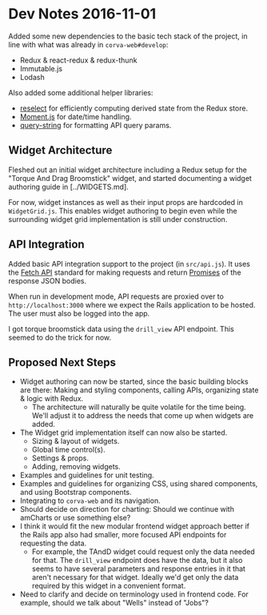 # Dev Notes 2016-11-01

Added some new dependencies to the basic tech stack of the project, in line with what was already in `corva-web#develop`:

* Redux & react-redux & redux-thunk
* Immutable.js
* Lodash

Also added some additional helper libraries:

* [reselect](https://github.com/reactjs/reselect) for efficiently computing derived state from the Redux store.
* [Moment.js](http://momentjs.com/docs/) for date/time handling.
* [query-string](https://www.npmjs.com/package/query-string) for formatting API query params.

## Widget Architecture

Fleshed out an initial widget architecture including a Redux setup for the "Torque And Drag Broomstick" widget, and started documenting a widget authoring guide in [../WIDGETS.md].

For now, widget instances as well as their input props are hardcoded in `WidgetGrid.js`. This enables widget authoring to begin even while the surrounding widget grid implementation is still under construction.

## API Integration

Added basic API integration support to the project (in `src/api.js`). It uses the [Fetch API](https://developer.mozilla.org/en/docs/Web/API/Fetch_API) standard for making requests and return [Promises](https://developer.mozilla.org/en/docs/Web/JavaScript/Reference/Global_Objects/Promise) of the response JSON bodies.

When run in development mode, API requests are proxied over to `http://localhost:3000` where we expect the Rails application to be hosted. The user must also be logged into the app.

I got torque broomstick data using the `drill_view` API endpoint. This seemed to do the trick for now.

## Proposed Next Steps

* Widget authoring can now be started, since the basic building blocks are there: Making and styling components, calling APIs, organizing state & logic with Redux.
  * The architecture will naturally be quite volatile for the time being. We'll adjust it to address the needs that come up when widgets are added.
* The Widget grid implementation itself can now also be started.
  * Sizing & layout of widgets.
  * Global time control(s).
  * Settings & props.
  * Adding, removing widgets. 
* Examples and guidelines for unit testing.
* Examples and guidelines for organizing CSS, using shared components, and using Bootstrap components.
* Integrating to `corva-web` and its navigation.
* Should decide on direction for charting: Should we continue with amCharts or use something else?
* I think it would fit the new modular frontend widget approach better if the Rails app also had smaller, more focused API endpoints for requesting the data.
  * For example, the TAndD widget could request only the data needed for that. The `drill_view` endpoint does have the data, but it also seems to have several parameters and response entries in it that aren't necessary for that widget. Ideally we'd get only the data required by this widget in a convenient format.
* Need to clarify and decide on terminology used in frontend code. For example, should we talk about "Wells" instead of "Jobs"?

